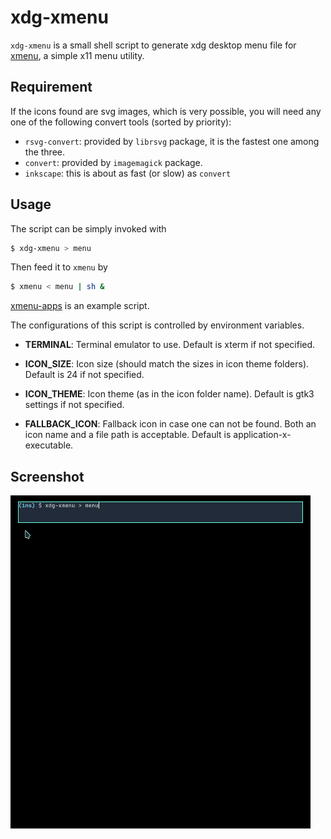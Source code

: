 # xdg-xmenu

`xdg-xmenu` is a small shell script to generate xdg desktop menu file for [xmenu](https://github.com/phillbush/xmenu), a simple x11 menu utility.

## Requirement

If the icons found are svg images, which is very possible, you will need any one of the following convert tools (sorted by priority):

- `rsvg-convert`: provided by `librsvg` package, it is the fastest one among the three.
- `convert`: provided by `imagemagick` package.
- `inkscape`: this is about as fast (or slow) as `convert`

## Usage

The script can be simply invoked with

```sh
$ xdg-xmenu > menu
```

Then feed it to `xmenu` by

```sh
$ xmenu < menu | sh &
```

[xmenu-apps](xmenu-app) is an example script.

The configurations of this script is controlled by environment variables.

- **TERMINAL**:
  Terminal emulator to use.  Default is xterm if not specified.

- **ICON_SIZE**:
  Icon  size  (should match the sizes in icon theme folders).  Default is 24 if
  not specified.

- **ICON_THEME**:
  Icon theme (as in the icon folder name).  Default is  gtk3  settings  if  not
  specified.

- **FALLBACK_ICON**:
  Fallback  icon  in  case  one can not be found.  Both an icon name and a file
  path is acceptable.  Default is application-x-executable.

## Screenshot

<img src="demo.gif" width="480px">
